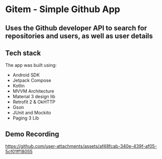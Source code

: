 # Gitem - Simple Github App

## Uses the Github developer API to search for repositories and users, as well as user details

## Tech stack
The app was built using:
- Android SDK
- Jetpack Compose
- Kotlin
- MVVM Architecture
- Material 3 design lib
- Retrofit 2 & OkHTTP
- Gson
- JUnit and Mockito
- Paging 3 Lib


## Demo Recording

https://github.com/user-attachments/assets/af48fcab-340e-439f-af05-5cf01ff18055

